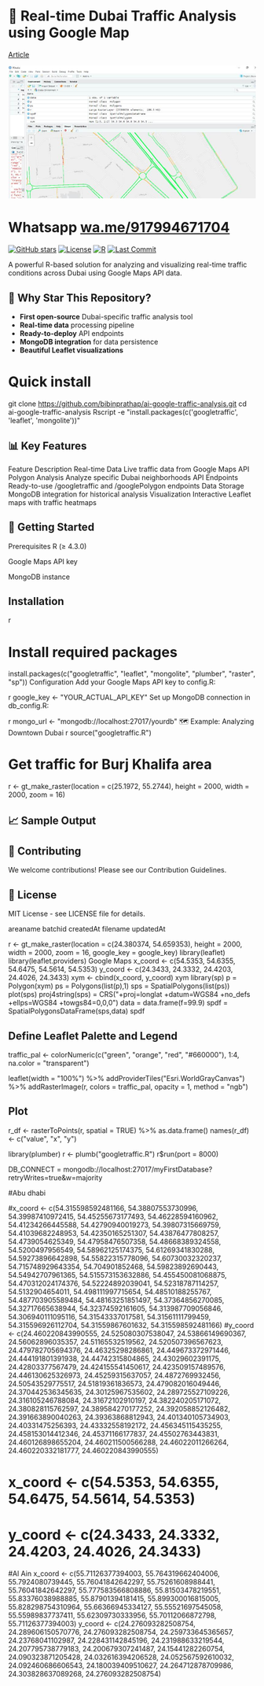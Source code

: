  
 # 🚦 Real-time Dubai Traffic Analysis using Google Map
[Article](https://bibinprathap.medium.com/unlock-dubais-traffic-secrets-real-time-analysis-with-google-maps-r-07971d9207c8)



  ![  Traffic Visualization](google-traffic.jpeg)  

# Whatsapp [wa.me/917994671704](http://wa.me/917994671704) 

[![GitHub stars](https://img.shields.io/github/stars/bibinprathap/ai-google-traffic-analysis.svg?style=social)](https://github.com/bibinprathap/ai-google-traffic-analysis/stargazers)
[![License](https://img.shields.io/badge/license-MIT-blue.svg)](https://opensource.org/licenses/MIT)
[![R](https://img.shields.io/badge/R-4.3+-blue.svg)](https://www.r-project.org/)
[![Last Commit](https://img.shields.io/github/last-commit/bibinprathap/ai-google-traffic-analysis)](https://github.com/bibinprathap/ai-google-traffic-analysis/commits/main)

A powerful R-based solution for analyzing and visualizing real-time traffic conditions across Dubai using Google Maps API data.

## 🌟 Why Star This Repository?

- **First open-source** Dubai-specific traffic analysis tool
- **Real-time data** processing pipeline
- **Ready-to-deploy** API endpoints
- **MongoDB integration** for data persistence
- **Beautiful Leaflet visualizations**


# Quick install
git clone https://github.com/bibinprathap/ai-google-traffic-analysis.git
cd ai-google-traffic-analysis
Rscript -e "install.packages(c('googletraffic', 'leaflet', 'mongolite'))"


 ## 📊 Key Features
Feature	Description
Real-time Data	Live traffic data from Google Maps API
Polygon Analysis	Analyze specific Dubai neighborhoods
API Endpoints	Ready-to-use /googletraffic and /googlePolygon endpoints
Data Storage	MongoDB integration for historical analysis
Visualization	Interactive Leaflet maps with traffic heatmaps
##  🚀 Getting Started
Prerequisites
R (≥ 4.3.0)

Google Maps API key

MongoDB instance

## Installation
r
# Install required packages
install.packages(c("googletraffic", "leaflet", "mongolite", "plumber", "raster", "sp"))
Configuration
Add your Google Maps API key to config.R:

r
google_key <- "YOUR_ACTUAL_API_KEY"
Set up MongoDB connection in db_config.R:

r
mongo_url <- "mongodb://localhost:27017/yourdb"
🗺️ Example: Analyzing Downtown Dubai
r
source("googletraffic.R")

# Get traffic for Burj Khalifa area
r <- gt_make_raster(location = c(25.1972, 55.2744), 
                    height = 2000, 
                    width = 2000,
                    zoom = 16)
## 📈 Sample Output
 

## 🤝 Contributing
We welcome contributions! Please see our Contribution Guidelines.

## 📜 License
MIT License - see LICENSE file for details.
 
 areaname
    batchid
    createdAt
    filename
    updatedAt


r <- gt_make_raster(location = c(24.380374, 54.659353),
height = 2000,
width = 2000,
zoom = 16,
google_key = google_key)
library(leaflet)
library(leaflet.providers)
Google Maps
x_coord <- c(54.5353, 54.6355, 54.6475, 54.5614, 54.5353)
y_coord <- c(24.3433, 24.3332, 24.4203, 24.4026, 24.3433)
xym <- cbind(x_coord, y_coord)
xym
library(sp)
p = Polygon(xym)
ps = Polygons(list(p),1)
sps = SpatialPolygons(list(ps))
plot(sps)
proj4string(sps) = CRS("+proj=longlat +datum=WGS84 +no_defs +ellps=WGS84 +towgs84=0,0,0")
data = data.frame(f=99.9)
spdf = SpatialPolygonsDataFrame(sps,data)
spdf





## Define Leaflet Palette and Legend

traffic_pal <- colorNumeric(c("green", "orange", "red", "#660000"),
1:4,
na.color = "transparent")

leaflet(width = "100%") %>%
addProviderTiles("Esri.WorldGrayCanvas") %>%
addRasterImage(r, colors = traffic_pal, opacity = 1, method = "ngb")

## Plot

r_df <- rasterToPoints(r, spatial = TRUE) %>% as.data.frame()
names(r_df) <- c("value", "x", "y")

library(plumber)
r <- plumb("googletraffic.R")
r$run(port = 8000)

DB_CONNECT = mongodb://localhost:27017/myFirstDatabase?retryWrites=true&w=majority



#Abu dhabi

#x_coord <- c(54.315598592481166, 54.38807553730996, 54.39987410972415, 54.45255673177493, 54.46228594160962, 54.41234266445588, 54.42790940019273, 54.39807315669759, 54.41039682248953, 54.42350165251307, 54.43876477808257, 54.4739054625349, 54.47958476507358, 54.48668389324558, 54.5200497956549, 54.58962125174375, 54.61269341830288, 54.59273896642898, 54.55822315778096, 54.60730032320237, 54.715748929643354, 54.704901852468, 54.59823892690443, 54.54942707961365, 54.515573153632886, 54.455450081068875, 54.470312024174376, 54.52224892039041, 54.52318787114257, 54.5132904654011, 54.498111997715654, 54.48510188255767, 54.487703905589484, 54.48163251851497, 54.37364856270085, 54.32717665638944, 54.32374592161605, 54.313987709056846, 54.306940111095116, 54.31543337017581, 54.31561111799459, 54.315596926112704, 54.31559867601632, 54.315598592481166)
#y_coord <- c(24.460220843990555, 24.525080307538047, 24.53866149690367, 24.56062896035357, 24.51165532519562, 24.520507396567623, 24.479782705694376, 24.46325298286861, 24.449673372971446, 24.444191801391938, 24.44742315804865, 24.43029602391175, 24.42803377567479, 24.424155541450617, 24.423509157489576, 24.446130625326973, 24.45259315637057, 24.4872769932456, 24.50543529775517, 24.51819361836573, 24.479082016049446, 24.370442536345635, 24.30125967535602, 24.289725527109226, 24.316105246788084, 24.31672102910197, 24.382240205171072, 24.380828115762597, 24.389584270177252, 24.392058852126482, 24.391663890040263, 24.39363868812943, 24.401340105734903, 24.40331475256393, 24.43332558192172, 24.456345115435255, 24.458153014412346, 24.45371166177837, 24.45502763443831, 24.460126898655204, 24.460211500566288, 24.46022011266264, 24.460220332181777, 24.460220843990555)


 # x_coord <- c(54.5353, 54.6355, 54.6475, 54.5614, 54.5353)
 # y_coord <- c(24.3433, 24.3332, 24.4203, 24.4026, 24.3433)
#Al Ain
x_coord <- c(55.71126377394003, 55.764319662404006, 55.7924080739445, 55.76041842642297, 55.75261608988441, 55.76041842642297, 55.777583566808886, 55.81503478219551, 55.83376038988885, 55.87901394181415, 55.899300016815005, 55.828298754310964, 55.66366945334127, 55.55521697545058, 55.55989837737411, 55.62309730333956, 55.70112066872798, 55.71126377394003)
y_coord <- c(24.276093282508754, 24.289606150570776, 24.276093282508754, 24.259733645365657, 24.23768041102987, 24.228431142845196, 24.231988633219544, 24.207795738779183, 24.200679307241487, 24.15441282260754, 24.090323871205428, 24.032616394206528, 24.052567592610032, 24.092460686606543, 24.180039409510627, 24.264712878709986, 24.303828637089268, 24.276093282508754)

